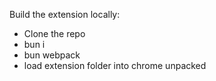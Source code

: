 <!-- The extensions sends a put request to ipaddress_of_savetodisk:port. 
The savetodisk will insert this url, title and time of logging to a file/db on its disk. 
The savetodisk and this extension can run on separate machines. -->

Build the extension locally:
- Clone the repo
- bun i
- bun webpack
- load extension folder into chrome unpacked